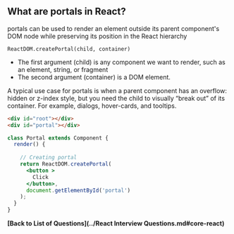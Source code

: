 ## What are portals in React?

portals can be used to render an element outside its parent component's DOM node while preserving its position in the React hierarchy

`ReactDOM.createPortal(child, container)`
* The first argument (child) is any component we want to render, such as an element, string, or fragment
* The second argument (container) is a DOM element.

A typical use case for portals is when a parent component has an overflow: hidden or z-index style, but you need the child to visually “break out” of its container. For example, dialogs, hover-cards, and tooltips.
```html
<div id="root"></div>
<div id="portal"></div>
```
```jsx
class Portal extends Component {
  render() {
  
    // Creating portal
    return ReactDOM.createPortal(
      <button >
        Click
      </button>,
      document.getElementById('portal')
    );
  }
}
```

**[Back to List of Questions](../React Interview Questions.md#core-react)**
